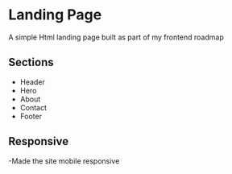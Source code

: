 # Landing Page

A simple Html landing page built as part of my frontend roadmap

## Sections
- Header
- Hero
- About
- Contact
- Footer

## Responsive

-Made the site mobile responsive